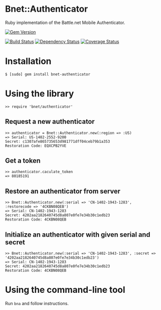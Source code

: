 Bnet::Authenticator
====
Ruby implementation of the Battle.net Mobile Authenticator.

[![Gem Version](https://badge.fury.io/rb/bnet-authenticator.png)](http://badge.fury.io/rb/bnet-authenticator)

[![Build Status](https://travis-ci.org/dorentus/bnet-authenticator.png?branch=master)](https://travis-ci.org/dorentus/bnet-authenticator) [![Dependency Status](https://gemnasium.com/dorentus/bnet-authenticator.png)](https://gemnasium.com/dorentus/bnet-authenticator) [![Coverage Status](https://coveralls.io/repos/dorentus/bnet-authenticator/badge.png)](https://coveralls.io/r/dorentus/bnet-authenticator)

Installation
====
    $ [sudo] gem install bnet-authenticator

Using the library
====
    >> require 'bnet/authenticator'

Request a new authenticator
----
    >> authenticator = Bnet::Authenticator.new(:region => :US)
    => Serial: US-1402-2552-9200
    Secret: c1307afe865735653d981771dff04ceb79b1a353
    Restoration Code: EQXCPB2YVE

Get a token
----
    >> authenticator.caculate_token
    => 80185191

Restore an authenticator from server
----
    >> Bnet::Authenticator.new(:serial => 'CN-1402-1943-1283', :restorecode => '4CKBN08QEB')
    => Serial: CN-1402-1943-1283
    Secret: 4202aa2182640745d8a807e0fe7e34b30c1edb23
    Restoration Code: 4CKBN08QEB

Initialize an authenticator with given serial and secret
----
    >> Bnet::Authenticator.new(:serial => 'CN-1402-1943-1283', :secret => '4202aa2182640745d8a807e0fe7e34b30c1edb23')
    => Serial: CN-1402-1943-1283
    Secret: 4202aa2182640745d8a807e0fe7e34b30c1edb23
    Restoration Code: 4CKBN08QEB

Using the command-line tool
====
Run `bna` and follow instructions.
